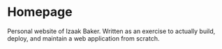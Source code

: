 Homepage
========

Personal website of Izaak Baker. Written as an exercise to actually build, deploy, and maintain a web application from scratch. 
